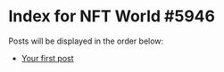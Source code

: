 # Index for NFT World #5946
Posts will be displayed in the order below:

- [Your first post](./001-first.md)

